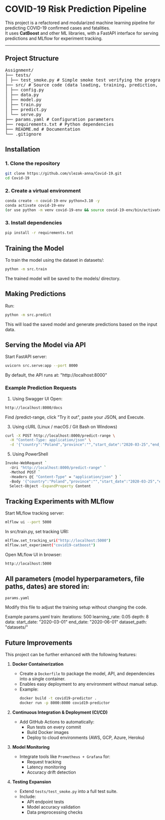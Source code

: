 # COVID-19 Risk Prediction Pipeline

This project is a refactored and modularized machine learning pipeline for predicting COVID-19 confirmed cases and fatalities.  
It uses **CatBoost** and other ML libraries, with a FastAPI interface for serving predictions and MLflow for experiment tracking.

---

## Project Structure
<pre>
Assignment/
├── tests/  
│ ├── test_smoke.py # Simple smoke test verifying the program runs and config loads correctly
├── src/ # Source code (data loading, training, prediction, API)
│ ├── config.py
│ ├── data.py
│ ├── model.py
│ ├── train.py
│ ├── predict.py
│ └── serve.py
├── params.yaml # Configuration parameters
├── requirements.txt # Python dependencies
├── README.md # Documentation
└── .gitignore </pre>

## Installation

### 1. Clone the repository
```bash
git clone https://github.com/slezak-anna/Covid-19.git
cd Covid-19
```
### 2. Create a virtual environment
```bash
conda create -n covid-19-env python=3.10 -y
conda activate covid-19-env
(or use python -m venv covid-19-env && source covid-19-env/bin/activate)
```
### 3. Install dependencies
```bash
pip install -r requirements.txt
```
## Training the Model
To train the model using the dataset in datasets/:
```bash
python -m src.train
```
The trained model will be saved to the models/ directory.

## Making Predictions
Run:
```bash
python -m src.predict
```
This will load the saved model and generate predictions based on the input data.

## Serving the Model via API
Start FastAPI server:
```bash
uvicorn src.serve:app --port 8000
```
By default, the API runs at: "http://localhost:8000"

### Example Prediction Requests

1) Using Swagger UI
Open:
```bash
http://localhost:8000/docs
```
Find /predict-range, click "Try it out", paste your JSON, and Execute.

3) Using cURL (Linux / macOS / Git Bash on Windows)
```bash
curl -X POST http://localhost:8000/predict-range \
  -H "Content-Type: application/json" \
  -d '{"country":"Poland","province":"","start_date":"2020-03-25","end_date":"2020-04-23"}'
```

5) Using PowerShell
```bash
Invoke-WebRequest `
  -Uri "http://localhost:8000/predict-range" `
  -Method POST `
  -Headers @{ "Content-Type" = "application/json" } `
  -Body '{"country":"Poland","province":"","start_date":"2020-03-25","end_date":"2020-04-23"}' |
  Select-Object -ExpandProperty Content
```

## Tracking Experiments with MLflow
Start MLflow tracking server:

```bash
mlflow ui --port 5000
```

In src/train.py, set tracking URI:
```bash
mlflow.set_tracking_uri("http://localhost:5000")
mlflow.set_experiment("covid19-catboost")
```
Open MLflow UI in browser:
```bash
http://localhost:5000
```

## All parameters (model hyperparameters, file paths, dates) are stored in:
```bash
params.yaml
```

Modify this file to adjust the training setup without changing the code.

Example params.yaml
train:
  iterations: 500
  learning_rate: 0.05
  depth: 8
data:
  start_date: "2020-03-01"
  end_date: "2020-06-01"
  dataset_path: "datasets/"

## Future Improvements

This project can be further enhanced with the following features:
1. **Docker Containerization**
   - Create a `Dockerfile` to package the model, API, and dependencies into a single container.
   - Enables easy deployment to any environment without manual setup.
   - Example:
     ```bash
     docker build -t covid19-predictor .
     docker run -p 8000:8000 covid19-predictor
     ```
2. **Continuous Integration & Deployment (CI/CD)**
   - Add GitHub Actions to automatically:
     - Run tests on every commit
     - Build Docker images
     - Deploy to cloud environments (AWS, GCP, Azure, Heroku)
      
3. **Model Monitoring**
   - Integrate tools like `Prometheus + Grafana` for:
     - Request tracking
     - Latency monitoring
     - Accuracy drift detection
    
4. **Testing Expansion**
   - Extend `tests/test_smoke.py` into a full test suite.
   - Include:
     - API endpoint tests
     - Model accuracy validation
     - Data preprocessing checks
